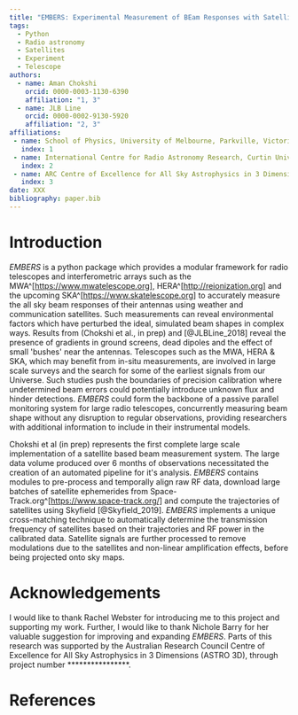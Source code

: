 ```yaml
---
title: "EMBERS: Experimental Measurement of BEam Responses with Satellites"
tags:
  - Python
  - Radio astronomy
  - Satellites
  - Experiment
  - Telescope
authors:
  - name: Aman Chokshi
    orcid: 0000-0003-1130-6390
    affiliation: "1, 3"
  - name: JLB Line
    orcid: 0000-0002-9130-5920
    affiliation: "2, 3"
affiliations:
 - name: School of Physics, University of Melbourne, Parkville, Victoria, 3010, Australia
   index: 1
 - name: International Centre for Radio Astronomy Research, Curtin University, Perth, WA 6845, Australia
   index: 2
 - name: ARC Centre of Excellence for All Sky Astrophysics in 3 Dimensions (ASTRO 3D)
   index: 3
date: XXX
bibliography: paper.bib
---
```


# Introduction

*EMBERS* is a python package which provides a modular framework for radio telescopes and interferometric arrays such as the
MWA^[https://www.mwatelescope.org], HERA^[http://reionization.org] and the upcoming SKA^[https://www.skatelescope.org] to accurately measure the all sky
beam responses of their antennas using weather and communication satellites. Such measurements can reveal environmental factors which have perturbed the ideal,
simulated beam shapes in complex ways. Results from (Chokshi et al., in prep) and [@JLBLine_2018] reveal the presence of gradients in ground screens,
dead dipoles and the effect of small 'bushes' near the antennas. Telescopes such as the MWA, HERA & SKA, which may benefit from in-situ measurements, are involved
in large scale surveys and the search for some of the earliest signals from our Universe. Such studies push the boundaries of precision calibration where undetermined
beam errors could potentially introduce unknown flux and hinder detections. *EMBERS* could form the backbone of a passive parallel monitoring system for large
radio telescopes, concurrently measuring beam shape without any disruption to regular observations, providing researchers with additional information to include in their
instrumental models.

Chokshi et al (in prep) represents the first complete large scale implementation of a satellite based beam measurement system. The large data volume produced over 6
months of observations necessitated the creation of an automated pipeline for it's analysis. *EMBERS* contains modules to pre-process and temporally align raw
RF data, download large batches of satellite ephemerides from Space-Track.org^[https://www.space-track.org/] and compute the trajectories of satellites using
Skyfield [@Skyfield_2019]. *EMBERS* implements a unique cross-matching technique to automatically determine the transmission frequency of satellites based on
their trajectories and RF power in the calibrated data. Satellite signals are further processed to remove modulations due to the satellites and non-linear 
amplification effects, before being projected onto sky maps.


# Acknowledgements

I would like to thank Rachel Webster for introducing me to this project and supporting my work. Further, I would like to thank Nichole Barry for her valuable
suggestion for improving and expanding *EMBERS*. Parts of this research was supported by the Australian Research Council Centre of Excellence for All Sky
Astrophysics in 3 Dimensions (ASTRO 3D), through project number ****************.


# References
